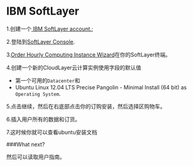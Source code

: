 IBM SoftLayer
===

1.创建一个[ IBM SoftLayer account.](https://www.softlayer.com/cloud-servers/);

2.登陆到[SoftLayer Console](https://control.softlayer.com/devices/).

3.[Order Hourly Computing Instance Wizard](https://manage.softlayer.com/Sales/orderHourlyComputingInstance)在你的SoftLayer终端。

4.创建一个新的CloudLayer云计算实例使用字段的默认值

- 第一个可用的`Datacenter`和
- Ubuntu Linux 12.04 LTS Precise Pangolin - Minimal Install (64 bit) as `Operating System`.

5.点击继续，然后在右底部点击你的订购安装，然后选择区购物车。

6.插入用户所有的数据和订货。

7.这时候你就可以查看ubuntu安装文档

###What next?

然后可以读取用户指南。